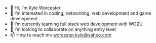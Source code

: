 - 👋 Hi, I’m Kyle Worcester
- 👀 I’m interested in coding, networking, web development and game development
- 🌱 I’m currently learning full stack web development with WOZU
- 💞️ I’m looking to collaborate on anything entry level
- 📫 How to reach me worcester.kyle@yahoo.com

<!---
K-worcester/K-worcester is a ✨ special ✨ repository because its `README.md` (this file) appears on your GitHub profile.
You can click the Preview link to take a look at your changes.
--->
